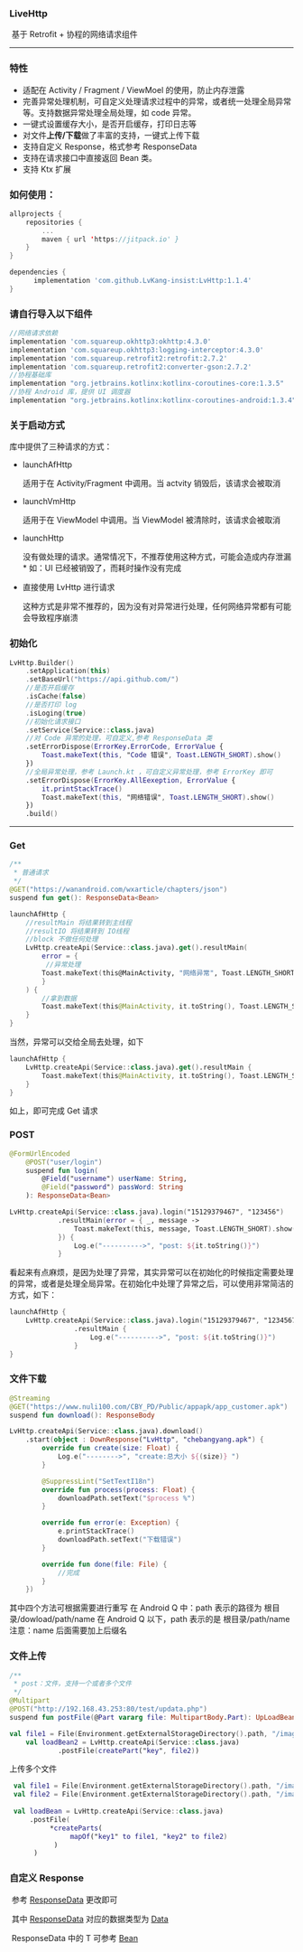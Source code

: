 ### LiveHttp

​	基于 Retrofit + 协程的网络请求组件

------

### 特性

- 适配在 Activity / Fragment / ViewMoel 的使用，防止内存泄露
- 完善异常处理机制，可自定义处理请求过程中的异常，或者统一处理全局异常等。支持数据异常处理全局处理，如 code 异常。
- 一键式设置缓存大小，是否开启缓存，打印日志等
- 对文件**上传/下载**做了丰富的支持，一键式上传下载
- 支持自定义 Response，格式参考 ResponseData
- 支持在请求接口中直接返回 Bean 类。
- 支持 Ktx 扩展

### 如何使用：

```kotlin
allprojects {
	repositories {
		...
		maven { url 'https://jitpack.io' }
	}
}
```

```groovy
dependencies {
	  implementation 'com.github.LvKang-insist:LvHttp:1.1.4'
}
```

### 请自行导入以下组件

```groovy
//网络请求依赖
implementation 'com.squareup.okhttp3:okhttp:4.3.0'
implementation 'com.squareup.okhttp3:logging-interceptor:4.3.0'
implementation 'com.squareup.retrofit2:retrofit:2.7.2'
implementation 'com.squareup.retrofit2:converter-gson:2.7.2'
//协程基础库
implementation "org.jetbrains.kotlinx:kotlinx-coroutines-core:1.3.5"
//协程 Android 库，提供 UI 调度器
implementation "org.jetbrains.kotlinx:kotlinx-coroutines-android:1.3.4"
```

### 关于启动方式

库中提供了三种请求的方式：

- launchAfHttp

   适用于在 Activity/Fragment 中调用。当 actvity 销毁后，该请求会被取消

- launchVmHttp

   适用于在 ViewModel 中调用。当 ViewModel 被清除时，该请求会被取消

- launchHttp

   没有做处理的请求。通常情况下，不推荐使用这种方式，可能会造成内存泄漏*  如：UI 已经被销毁了，而耗时操作没有完成

- 直接使用 LvHttp 进行请求

   这种方式是非常不推荐的，因为没有对异常进行处理，任何网络异常都有可能会导致程序崩溃

### 初始化

```kotlin
LvHttp.Builder()
    .setApplication(this)
    .setBaseUrl("https://api.github.com/")
	//是否开启缓存
    .isCache(false)
	//是否打印 log
    .isLoging(true)
	//初始化请求接口
    .setService(Service::class.java)
	//对 Code 异常的处理，可自定义,参考 ResponseData 类
    .setErrorDispose(ErrorKey.ErrorCode, ErrorValue {
        Toast.makeText(this, "Code 错误", Toast.LENGTH_SHORT).show()
    })
	//全局异常处理，参考 Launch.kt ，可自定义异常处理，参考 ErrorKey 即可
    .setErrorDispose(ErrorKey.AllEexeption, ErrorValue {
        it.printStackTrace()
        Toast.makeText(this, "网络错误", Toast.LENGTH_SHORT).show()
    })
    .build()
```

------

### Get

```kotlin
/**
 * 普通请求
 */
@GET("https://wanandroid.com/wxarticle/chapters/json")
suspend fun get(): ResponseData<Bean>
```

```kotlin
launchAfHttp {
    //resultMain 将结果转到主线程
    //resultIO 将结果转到 IO线程
    //block 不做任何处理
    LvHttp.createApi(Service::class.java).get().resultMain(
        error = {
         //异常处理
        Toast.makeText(this@MainActivity, "网络异常", Toast.LENGTH_SHORT).show()
    	}
    ) {
        //拿到数据
        Toast.makeText(this@MainActivity, it.toString(), Toast.LENGTH_SHORT).show()
    }
}
```

当然，异常可以交给全局去处理，如下

```kotlin
launchAfHttp {
    LvHttp.createApi(Service::class.java).get().resultMain {
        Toast.makeText(this@MainActivity, it.toString(), Toast.LENGTH_SHORT).show()
    }
}
```

如上，即可完成 Get 请求

### POST

```kotlin
@FormUrlEncoded
    @POST("user/login")
    suspend fun login(
        @Field("username") userName: String,
        @Field("password") passWord: String
    ): ResponseData<Bean>
```

```kotlin
LvHttp.createApi(Service::class.java).login("15129379467", "123456")
            .resultMain(error = { _, message ->
                Toast.makeText(this, message, Toast.LENGTH_SHORT).show()
            }) {
                Log.e("---------->", "post: ${it.toString()}")
            }
```

看起来有点麻烦，是因为处理了异常，其实异常可以在初始化的时候指定需要处理的异常，或者是处理全局异常。在初始化中处理了异常之后，可以使用非常简洁的方式，如下：

```kotlin
launchAfHttp {
    LvHttp.createApi(Service::class.java).login("15129379467", "123456789")
                .resultMain {
                    Log.e("---------->", "post: ${it.toString()}")
                }
}
```

### 文件下载

```kotlin
@Streaming
@GET("https://www.nuli100.com/CBY_PD/Public/appapk/app_customer.apk")
suspend fun download(): ResponseBody
```

```kotlin
LvHttp.createApi(Service::class.java).download()
    .start(object : DownResponse("LvHttp", "chebangyang.apk") {
        override fun create(size: Float) {
            Log.e("-------->", "create:总大小 ${(size)} ")
        }

        @SuppressLint("SetTextI18n")
        override fun process(process: Float) {
            downloadPath.setText("$process %")
        }

        override fun error(e: Exception) {
            e.printStackTrace()
            downloadPath.setText("下载错误")
        }

        override fun done(file: File) {
            //完成
        }
    })
```

其中四个方法可根据需要进行重写
在 Android Q 中：path 表示的路径为 根目录/dowload/path/name
在 Android Q 以下，path 表示的是 根目录/path/name
注意：name 后面需要加上后缀名

### 文件上传

```kotlin
/**
 * post：文件，支持一个或者多个文件
 */
@Multipart
@POST("http://192.168.43.253:80/test/updata.php")
suspend fun postFile(@Part vararg file: MultipartBody.Part): UpLoadBean
```

```kotlin
val file1 = File(Environment.getExternalStorageDirectory().path, "/image1.png")
    val loadBean2 = LvHttp.createApi(Service::class.java)
            .postFile(createPart("key", file2))
```

上传多个文件

```kotlin
 val file1 = File(Environment.getExternalStorageDirectory().path, "/image1.png")
 val file2 = File(Environment.getExternalStorageDirectory().path, "/image2.png")
        
 val loadBean = LvHttp.createApi(Service::class.java)
     .postFile(
          *createParts(
               mapOf("key1" to file1, "key2" to file2)
           )
      )
```



### 自定义 Response

​	参考 [ResponseData](https://github.com/LvKang-insist/LvHttp/blob/master/net/src/main/java/com/www/net/response/ResponseData.kt) 更改即可

​	其中 [ResponseData](https://github.com/LvKang-insist/LvHttp/blob/master/net/src/main/java/com/www/net/response/ResponseData.kt) 对应的数据类型为 [Data](https://wanandroid.com/wxarticle/chapters/json)

​	ResponseData 中的 T 可参考 [Bean](https://github.com/LvKang-insist/LvHttp/blob/master/app/src/main/java/com/www/lvhttp/Data.kt)